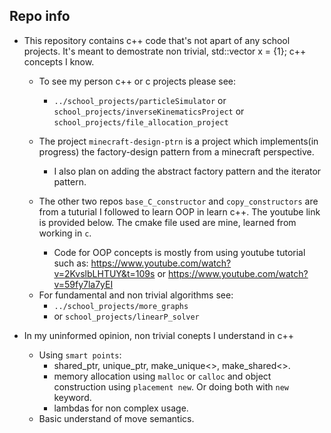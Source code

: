 ## Repo info
  * This repository contains c++ code that's not apart of any school projects. It's meant to demostrate non trivial, std::vector<int> x = {1}; c++ concepts I know.
    + To see my person c++ or c projects please see:
      - `../school_projects/particleSimulator` or `school_projects/inverseKinematicsProject` or `school_projects/file_allocation_project`
    + The project `minecraft-design-ptrn` is a project which implements(in progress) the factory-design pattern from a minecraft perspective.
      - I also plan on adding the abstract factory pattern and the iterator pattern.

    + The other two repos `base_C_constructor` and `copy_constructors` are from a tuturial I followed to learn OOP in learn c++. The youtube link is provided below. The cmake file used are mine, learned from working in `c`.
      - Code for OOP concepts is mostly from using youtube tutorial such as: https://www.youtube.com/watch?v=2KvslbLHTUY&t=109s or https://www.youtube.com/watch?v=59fy7la7yEI

    * For fundamental and non trivial algorithms see:
      + `../school_projects/more_graphs`
      + or `school_projects/linearP_solver`

  * In my uninformed opinion, non trivial conepts I understand in c++
    + Using `smart points`:
      - shared_ptr, unique_ptr, make_unique<>, make_shared<>.
      - memory allocation using `malloc` or `calloc` and object construction using `placement new`. Or doing both with `new` keyword.
      - lambdas for non complex usage.
    + Basic understand of move semantics.